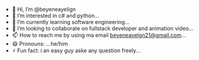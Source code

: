 - 👋 Hi, I’m @beyeneayelign
- 👀 I’m interested in c# and python...
- 🌱 I’m currently learning software engineering...
- 💞️ I’m looking to collaborate on fullstack developer and animation video...
- 📫 How to reach me by using ma email beyeneayelgn21@gmail.com...
- 😄 Pronouns: ...he/him 
- ⚡ Fun fact: i an easy guy aske any question freely...

<!---
beyeneayelign/beyeneayelign is a ✨ special ✨ repository because its `README.md` (this file) appears on your GitHub profile.
You can click the Preview link to take a look at your changes.
--->
